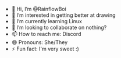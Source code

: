 - 👋 Hi, I’m @RainflowBoi
- 👀 I’m interested in getting better at drawing
- 🌱 I’m currently learning Linux
- 💞️ I’m looking to collaborate on nothing?
- 📫 How to reach me: Discord
- 😄 Pronouns: She/They
- ⚡ Fun fact: I'm very sweet :) 

<!---
RainflowBoi/RainflowBoi is a ✨ special ✨ repository because its `README.md` (this file) appears on your GitHub profile.
You can click the Preview link to take a look at your changes.
--->
